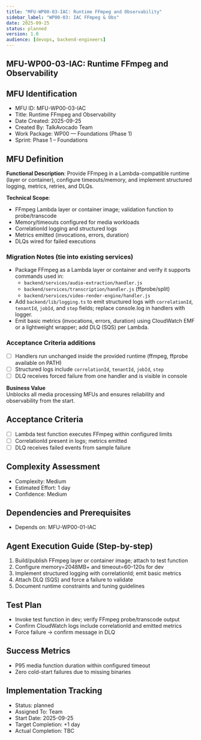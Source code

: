 ```yaml
---
title: "MFU-WP00-03-IAC: Runtime FFmpeg and Observability"
sidebar_label: "WP00-03: IAC FFmpeg & Obs"
date: 2025-09-25
status: planned
version: 1.0
audience: [devops, backend-engineers]
---
```


## MFU-WP00-03-IAC: Runtime FFmpeg and Observability

## MFU Identification

- MFU ID: MFU-WP00-03-IAC
- Title: Runtime FFmpeg and Observability
- Date Created: 2025-09-25
- Created By: TalkAvocado Team
- Work Package: WP00 — Foundations (Phase 1)
- Sprint: Phase 1 – Foundations

## MFU Definition

**Functional Description**:
Provide FFmpeg in a Lambda-compatible runtime (layer or container), configure timeouts/memory, and implement structured logging, metrics, retries, and DLQs.

**Technical Scope**:

- FFmpeg Lambda layer or container image; validation function to probe/transcode
- Memory/timeouts configured for media workloads
- CorrelationId logging and structured logs
- Metrics emitted (invocations, errors, duration)
- DLQs wired for failed executions

### Migration Notes (tie into existing services)

- Package FFmpeg as a Lambda layer or container and verify it supports commands used in:
  - `backend/services/audio-extraction/handler.js`
  - `backend/services/transcription/handler.js` (ffprobe/split)
  - `backend/services/video-render-engine/handler.js`
- Add `backend/lib/logging.ts` to emit structured logs with `correlationId`, `tenantId`, `jobId`, and `step` fields; replace console.log in handlers with logger.
- Emit basic metrics (invocations, errors, duration) using CloudWatch EMF or a lightweight wrapper; add DLQ (SQS) per Lambda.

### Acceptance Criteria additions

- [ ] Handlers run unchanged inside the provided runtime (ffmpeg, ffprobe available on PATH)
- [ ] Structured logs include `correlationId`, `tenantId`, `jobId`, `step`
- [ ] DLQ receives forced failure from one handler and is visible in console

**Business Value**  
Unblocks all media processing MFUs and ensures reliability and observability from the start.

## Acceptance Criteria

- [ ] Lambda test function executes FFmpeg within configured limits
- [ ] CorrelationId present in logs; metrics emitted
- [ ] DLQ receives failed events from sample failure

## Complexity Assessment

- Complexity: Medium
- Estimated Effort: 1 day
- Confidence: Medium

## Dependencies and Prerequisites

- Depends on: MFU-WP00-01-IAC

## Agent Execution Guide (Step-by-step)

1) Build/publish FFmpeg layer or container image; attach to test function
2) Configure memory=2048MB+ and timeout=60–120s for dev
3) Implement structured logging with correlationId; emit basic metrics
4) Attach DLQ (SQS) and force a failure to validate
5) Document runtime constraints and tuning guidelines

## Test Plan

- Invoke test function in dev; verify FFmpeg probe/transcode output
- Confirm CloudWatch logs include correlationId and emitted metrics
- Force failure → confirm message in DLQ

## Success Metrics

- P95 media function duration within configured timeout
- Zero cold-start failures due to missing binaries

## Implementation Tracking

- Status: planned
- Assigned To: Team
- Start Date: 2025-09-25
- Target Completion: +1 day
- Actual Completion: TBC
